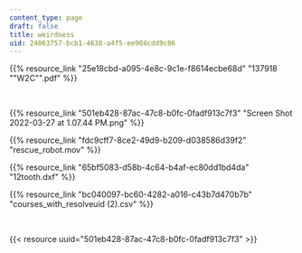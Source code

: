 ```yaml
---
content_type: page
draft: false
title: weirdness
uid: 24063757-bcb1-4638-a4f5-ee904cdd9c86
---
```

{{% resource_link "25e18cbd-a095-4e8c-9c1e-f8614ecbe68d" "137918 \"\"W2C\"\".pdf" %}}

 

{{% resource_link "501eb428-87ac-47c8-b0fc-0fadf913c7f3" "Screen Shot 2022-03-27 at 1.07.44 PM.png" %}}

{{% resource_link "fdc9cff7-8ce2-49d9-b209-d038586d39f2" "rescue_robot.mov" %}}

{{% resource_link "65bf5083-d58b-4c64-b4af-ec80dd1bd4da" "12tooth.dxf" %}}

{{% resource_link "bc040097-bc60-4282-a016-c43b7d470b7b" "courses_with_resolveuid (2).csv" %}}

 

{{< resource uuid="501eb428-87ac-47c8-b0fc-0fadf913c7f3" >}}